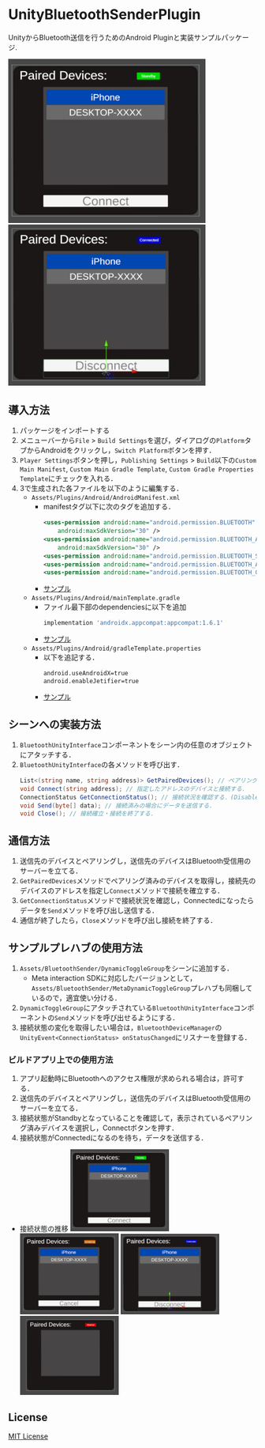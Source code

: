 # UnityBluetoothSenderPlugin

UnityからBluetooth送信を行うためのAndroid Pluginと実装サンプルパッケージ.

<img src="./Images/standby.png" width=400>
<img src="./Images/connected.png" width=400>

## 導入方法
1. パッケージをインポートする
2. メニューバーから`File` > `Build Settings`を選び，ダイアログの`Platform`タブからAndroidをクリックし，`Switch Platform`ボタンを押す．
3. `Player Settings`ボタンを押し，`Publishing Settings` > `Build`以下の`Custom Main Manifest`, `Custom Main Gradle Template`, `Custom Gradle Properties Template`にチェックを入れる．
4. 3で生成された各ファイルを以下のように編集する．
    - `Assets/Plugins/Android/AndroidManifest.xml`
        - manifestタグ以下に次のタグを追加する．
            ```xml
            <uses-permission android:name="android.permission.BLUETOOTH"
                android:maxSdkVersion="30" />
            <uses-permission android:name="android.permission.BLUETOOTH_ADMIN"
                android:maxSdkVersion="30" />
            <uses-permission android:name="android.permission.BLUETOOTH_SCAN" />
            <uses-permission android:name="android.permission.BLUETOOTH_ADVERTISE" />
            <uses-permission android:name="android.permission.BLUETOOTH_CONNECT" />
            ```
        - [サンプル](./Plugins/Android/AndroidManifest.xml)
    - `Assets/Plugins/Android/mainTemplate.gradle`
        - ファイル最下部のdependenciesに以下を追加
            ```gradle
            implementation 'androidx.appcompat:appcompat:1.6.1'
            ```
        - [サンプル](./Plugins/Android/mainTemplate.gradle)
    - `Assets/Plugins/Android/gradleTemplate.properties`
        - 以下を追記する．
            ```
            android.useAndroidX=true
            android.enableJetifier=true
            ```
        - [サンプル](./Plugins/Android/gradleTemplate.properties)

## シーンへの実装方法
1. `BluetoothUnityInterface`コンポーネントをシーン内の任意のオブジェクトにアタッチする．
2. `BluetoothUnityInterface`の各メソッドを呼び出す．
    ```c#
    List<(string name, string address)> GetPairedDevices(); // ペアリング済みのデバイスの名前とアドレスと取得する．
    void Connect(string address); // 指定したアドレスのデバイスと接続する．
    ConnectionStatus GetConnectionStatus(); // 接続状況を確認する．(Disabled: Bluetoothが使用不能，Standby: 接続待ち，Connecting: 接続確立中，Connected: 接続済み)
    void Send(byte[] data); // 接続済みの場合にデータを送信する．
    void Close(); // 接続確立・接続を終了する．
    ```

## 通信方法
1. 送信先のデバイスとペアリングし，送信先のデバイスはBluetooth受信用のサーバーを立てる．
2. `GetPairedDevices`メソッドでペアリング済みのデバイスを取得し，接続先のデバイスのアドレスを指定し`Connect`メソッドで接続を確立する．
3. `GetConnectionStatus`メソッドで接続状況を確認し，Connectedになったらデータを`Send`メソッドを呼び出し送信する．
4. 通信が終了したら，`Close`メソッドを呼び出し接続を終了する．

## サンプルプレハブの使用方法
1. `Assets/BluetoothSender/DynamicToggleGroup`をシーンに追加する．
    - Meta interaction SDKに対応したバージョンとして，`Assets/BluetoothSender/MetaDynamicToggleGroup`プレハブも同梱しているので，適宜使い分ける．
2. `DynamicToggleGroup`にアタッチされている`BluetoothUnityInterface`コンポーネントの`Send`メソッドを呼び出せるようにする．
3. 接続状態の変化を取得したい場合は，`BluetoothDeviceManager`の`UnityEvent<ConnectionStatus> onStatusChanged`にリスナーを登録する．

### ビルドアプリ上での使用方法
1. アプリ起動時にBluetoothへのアクセス権限が求められる場合は，許可する．
2. 送信先のデバイスとペアリングし，送信先のデバイスはBluetooth受信用のサーバーを立てる．
3. 接続状態がStandbyとなっていることを確認して，表示されているペアリング済みデバイスを選択し，Connectボタンを押す．
4. 接続状態がConnectedになるのを待ち，データを送信する．

- 接続状態の推移
<img src="./Images/standby.png" width=200> <img src="./Images/connecting.png" width=200> <img src="./Images/connected.png" width=200> <img src="./Images/disabled.png" width=200>

## License
[MIT License](./LICENSE)